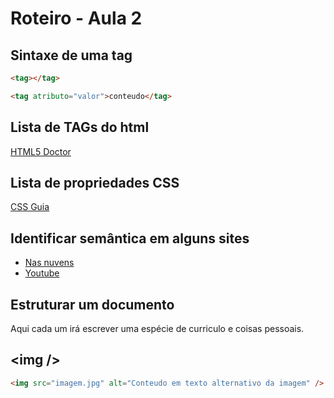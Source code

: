 # Roteiro - Aula 2

## Sintaxe de uma tag
``` html
<tag></tag>

<tag atributo="valor">conteudo</tag>
```


## Lista de TAGs do html
[HTML5 Doctor](http://html5doctor.com/)

## Lista de propriedades CSS
[CSS Guia](http://www.abpsoft.com/criacaoweb/cssguiaref.html)


## Identificar semântica em alguns sites
* [Nas nuvens](http://www.locaweb.com.br/nasnuvens/)
* [Youtube](http://youtube.com.br)


## Estruturar um documento
Aqui cada um irá escrever uma espécie de curriculo e coisas pessoais.


## &lt;img />
``` html
<img src="imagem.jpg" alt="Conteudo em texto alternativo da imagem" />
```

